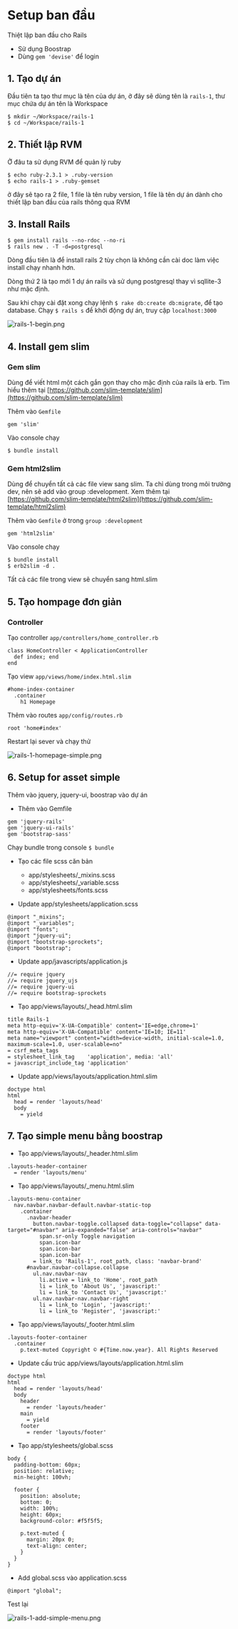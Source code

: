 # Setup ban đầu

Thiệt lập ban đầu cho Rails
+ Sử dụng Boostrap
+ Dùng `gem 'devise'` để login

## 1. Tạo dự án

Đầu tiên ta tạo thư mục là tên của dự án, ở đây sẽ dùng tên là `rails-1`, thư mục chứa dự án tên là Workspace

```
$ mkdir ~/Workspace/rails-1
$ cd ~/Workspace/rails-1
```

## 2. Thiết lập RVM

Ở đâu ta sử dụng RVM để quản lý ruby

```
$ echo ruby-2.3.1 > .ruby-version
$ echo rails-1 > .ruby-gemset
```

ở đây sẽ tạo ra 2 file, 1 file là tên ruby version, 1 file là tên dự án dành cho thiết lập ban đầu của rails thông qua RVM

## 3. Install Rails

```
$ gem install rails --no-rdoc --no-ri
$ rails new . -T -d=postgresql
```

Dòng đầu tiên là để install rails 2 tùy chọn là không cần cài doc làm việc install chạy nhanh hơn.

Dòng thứ 2 là tạo mới 1 dự án rails và sử dụng postgresql thay vì sqllite-3 như mặc định.

Sau khi chạy cài đặt xong chạy lệnh `$ rake db:create db:migrate`, để tạo database. Chạy `$ rails s` để khởi động dự án, truy cập `localhost:3000`

![rails-1-begin.png](http://sv1.upsieutoc.com/2017/08/11/rails-1-begin.png)

## 4. Install gem slim

### Gem slim

Dùng để viết html một cách gắn gọn thay cho mặc định của rails là erb. Tìm hiểu thêm tại [https://github.com/slim-template/slim](https://github.com/slim-template/slim)

Thêm vào `Gemfile`

`gem 'slim'`

Vào console chạy

`$ bundle install`

### Gem html2slim

Dùng để chuyển tất cả các file view sang slim. Ta chỉ dùng trong môi trường dev, nên sẽ add vào group :development. Xem thêm tại [https://github.com/slim-template/html2slim](https://github.com/slim-template/html2slim)

Thêm vào `Gemfile` ở trong `group :development`

`gem 'html2slim'`

Vào console chạy

```
$ bundle install
$ erb2slim -d .
```

Tất cả các file trong view sẽ chuyển sang html.slim

## 5. Tạo hompage đơn giản

### Controller

Tạo controller `app/controllers/home_controller.rb`

```
class HomeController < ApplicationController
  def index; end
end
```

Tạo view `app/views/home/index.html.slim`

```
#home-index-container
  .container
    h1 Homepage
```

Thêm vào routes `app/config/routes.rb`

```
root 'home#index'
```

Restart lại sever và chạy thử

![rails-1-homepage-simple.png](http://sv1.upsieutoc.com/2017/08/11/rails-1-homepage-simple.png)

## 6. Setup for asset simple

Thêm vào jquery, jquery-ui, boostrap vào dự án

+ Thêm vào Gemfile

```
gem 'jquery-rails'
gem 'jquery-ui-rails'
gem 'bootstrap-sass'
```

Chạy bundle trong console `$ bundle`

+ Tạo các file scss căn bản
    * app/stylesheets/_mixins.scss
    * app/stylesheets/_variable.scss
    * app/stylesheets/fonts.scss

+ Update app/stylesheets/application.scss

```
@import "_mixins";
@import "_variables";
@import "fonts";
@import "jquery-ui";
@import "bootstrap-sprockets";
@import "bootstrap";
```

+ Update app/javascripts/application.js

```
//= require jquery
//= require jquery_ujs
//= require jquery-ui
//= require bootstrap-sprockets
```

+ Tạo app/views/layouts/_head.html.slim

```
title Rails-1
meta http-equiv='X-UA-Compatible' content='IE=edge,chrome=1'
meta http-equiv='X-UA-Compatible' content='IE=10; IE=11'
meta name="viewport" content="width=device-width, initial-scale=1.0, maximum-scale=1.0, user-scalable=no"
= csrf_meta_tags
= stylesheet_link_tag    'application', media: 'all'
= javascript_include_tag 'application'
```

+ Update app/views/layouts/application.html.slim

```
doctype html
html
  head = render 'layouts/head'
  body
    = yield
```

## 7. Tạo simple menu bằng boostrap

+ Tạo app/views/layouts/_header.html.slim

```
.layouts-header-container
  = render 'layouts/menu'
```

+ Tạo app/views/layouts/_menu.html.slim

```
.layouts-menu-container
  nav.navbar.navbar-default.navbar-static-top
    .container
      .navbar-header
        button.navbar-toggle.collapsed data-toggle="collapse" data-target="#navbar" aria-expanded="false" aria-controls="navbar"
          span.sr-only Toggle navigation
          span.icon-bar
          span.icon-bar
          span.icon-bar
        = link_to 'Rails-1', root_path, class: 'navbar-brand'
      #navbar.navbar-collapse.collapse
        ul.nav.navbar-nav
          li.active = link_to 'Home', root_path
          li = link_to 'About Us', 'javascript:'
          li = link_to 'Contact Us', 'javascript:'
        ul.nav.navbar-nav.navbar-right
          li = link_to 'Login', 'javascript:'
          li = link_to 'Register', 'javascript:'
```

+ Tạo app/views/layouts/_footer.html.slim

```
.layouts-footer-container
  .container
    p.text-muted Copyright © #{Time.now.year}. All Rights Reserved
```

+ Update cấu trúc app/views/layouts/application.html.slim

```
doctype html
html
  head = render 'layouts/head'
  body
    header
      = render 'layouts/header'
    main
      = yield
    footer
      = render 'layouts/footer'

```

+ Tạo app/stylesheets/global.scss

```
body {
  padding-bottom: 60px;
  position: relative;
  min-height: 100vh;

  footer {
    position: absolute;
    bottom: 0;
    width: 100%;
    height: 60px;
    background-color: #f5f5f5;

    p.text-muted {
      margin: 20px 0;
      text-align: center;
    }
  }
}
```

+ Add global.scss vào application.scss

```
@import "global";
```

Test lại

![rails-1-add-simple-menu.png](http://sv1.upsieutoc.com/2017/08/12/rails-1-add-simple-menu.png)